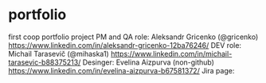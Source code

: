 # portfolio
first coop portfolio project
PM and QA role: Aleksandr Gricenko (@gricenko) https://www.linkedin.com/in/aleksandr-gricenko-12ba76246/ 
DEV role: Michail Tarasevič (@mihaska1) https://www.linkedin.com/in/michail-tarasevic-b88375213/
Desinger: Evelina Aizpurva (non-github) https://www.linkedin.com/in/evelina-aizpurva-b67581372/
Jira page: 
